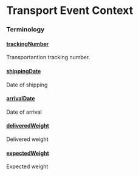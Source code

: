# Transport Event Context <a name="TransportEventCredential"></a>

### Terminology

<h4 id="trackingNumber"><a href="#trackingNumber">trackingNumber</a></h4>

Transportantion tracking number. 

<h4 id="shippingDate"><a href="#shippingDate">shippingDate</a></h4>

Date of shipping

<h4 id="arrivalDate"><a href="#arrivalDate">arrivalDate</a></h4>

Date of arrival 

<h4 id="deliveredWeight"><a href="#deliveredWeight">deliveredWeight</a></h4>

Delivered weight

<h4 id="expectedWeight"><a href="#expectedWeight">expectedWeight</a></h4>

Expected weight